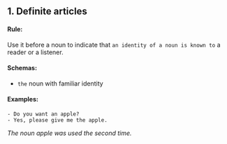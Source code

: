 ## 1. Definite articles

#### Rule:

Use it before a noun to indicate that `an identity of a noun is known to` a reader or a listener.

#### Schemas:

- `the` noun with familiar identity

#### Examples:
```
- Do you want an apple? 
- Yes, please give me the apple.
```
_The noun apple was used the second time._
